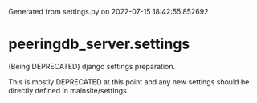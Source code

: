 Generated from settings.py on 2022-07-15 18:42:55.852692

# peeringdb_server.settings

(Being DEPRECATED) django settings preparation.

This is mostly DEPRECATED at this point and any new settings should be directly
defined in mainsite/settings.
